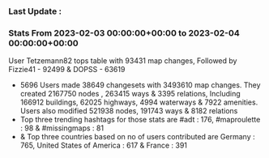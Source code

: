 ### Last Update :

### Stats From 2023-02-03 00:00:00+00:00 to 2023-02-04 00:00:00+00:00

User Tetzemann82 tops table with 93431 map changes, Followed by Fizzie41 - 92499 & DOPSS - 63619
- 5696 Users made 38649 changesets with 3493610 map changes. They created 2167750 nodes , 263415 ways & 3395 relations, Including 166912 buildings, 62025 highways, 4994 waterways & 7922 amenities. Users also modified 521938 nodes, 191743 ways & 8182 relations
- Top three trending hashtags for those stats are #adt : 176, #maproulette : 98 & #missingmaps : 81
-  & Top three countries based on no of users contributed are Germany : 765, United States of America : 617 & France : 391

